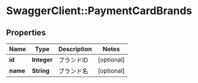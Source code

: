 # SwaggerClient::PaymentCardBrands

## Properties
Name | Type | Description | Notes
------------ | ------------- | ------------- | -------------
**id** | **Integer** | ブランドID | [optional] 
**name** | **String** | ブランド名 | [optional] 


